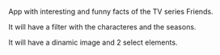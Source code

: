 App with interesting and funny facts of the TV series Friends.

It will have a filter with the characteres and the seasons.

It will have a dinamic image and 2 select elements.